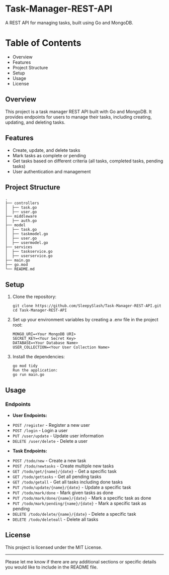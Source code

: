 # Task-Manager-REST-API

A REST API for managing tasks, built using Go and MongoDB.

# Table of Contents

- Overview
- Features
- Project Structure
- Setup
- Usage
- License

## Overview

This project is a task manager REST API built with Go and MongoDB. It provides endpoints for users to manage their tasks, including creating, updating, and deleting tasks.

## Features

- Create, update, and delete tasks
- Mark tasks as complete or pending
- Get tasks based on different criteria (all tasks, completed tasks, pending tasks)
- User authentication and management

## Project Structure

    .
    ├── controllers
    │  ├── task.go
    │  ├── user.go
    ├── middleware
    │  ├── auth.go
    ├── model
    │  ├── task.go
    │  ├── taskmodel.go
    │  ├── user.go
    │  ├── usermodel.go
    ├── services
    │  ├── taskservice.go
    │  ├── userservice.go
    ├── main.go
    ├── go.mod
    └── README.md

## Setup

1.  Clone the repository:

    ```
    git clone https://github.com/SleepySlash/Task-Manager-REST-API.git
    cd Task-Manager-REST-API
    ```

2.  Set up your environment variables by creating a .env file in the project root:

    ```
    MONGO_URI=<Your MongoDB URI>
    SECRET_KEY=<Your Secret Key>
    DATABASE=<Your Database Name>
    USER_COLLECTION=<Your User Collection Name>
    ```

3.  Install the dependencies:

    ```
    go mod tidy
    Run the application:
    go run main.go
    ```

## Usage

### Endpoints

- **User Endpoints:**

* `POST /register` - Register a new user
* `POST /login` - Login a user
* `PUT /user/update` - Update user information
* `DELETE /user/delete` - Delete a user

- **Task Endpoints:**

* `POST /todo/new` - Create a new task
* `POST /todo/newtasks` - Create multiple new tasks
* `GET /todo/get/{name}/{date}` - Get a specific task
* `GET /todo/gettasks` - Get all pending tasks
* `GET /todo/getall` - Get all tasks including done tasks
* `PUT /todo/update/{name}/{date}` - Update a specific task
* `PUT /todo/mark/done` - Mark given tasks as done
* `PUT /todo/mark/done/{name}/{date}` - Mark a specific task as done
* `PUT /todo/mark/pending/{name}/{date}` - Mark a specific task as pending
* `DELETE /todo/delete/{name}/{date}` - Delete a specific task
* `DELETE /todo/deleteall` - Delete all tasks

## License

This project is licensed under the MIT License.

---

Please let me know if there are any additional sections or specific details you would like to include in the README file.
